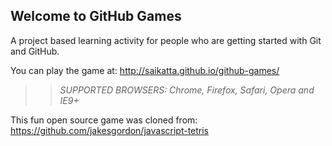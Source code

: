 ## Welcome to GitHub Games

A project based learning activity for people who are getting started with Git and GitHub.

You can play the game at: http://saikatta.github.io/github-games/

>> _*SUPPORTED BROWSERS*: Chrome, Firefox, Safari, Opera and IE9+_

This fun open source game was cloned from: https://github.com/jakesgordon/javascript-tetris
